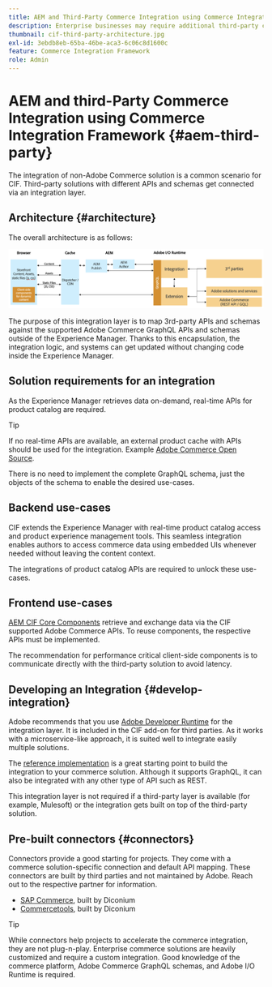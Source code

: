 ```yaml
---
title: AEM and Third-Party Commerce Integration using Commerce Integration Framework
description: Enterprise businesses may require additional third-party commerce solutions to power their storefront. The Commerce Integration Framework (CIF) can be used in such integration scenarios to connect a third-party commerce solution to Adobe Experience Manager using I/O Runtime.
thumbnail: cif-third-party-architecture.jpg
exl-id: 3ebdb8eb-65ba-46be-aca3-6c06c8d1600c
feature: Commerce Integration Framework
role: Admin
---
```

# AEM and third-Party Commerce Integration using Commerce Integration Framework {#aem-third-party}

The integration of non-Adobe Commerce solution is a common scenario for CIF. Third-party solutions with different APIs and schemas get connected via an integration layer.

## Architecture {#architecture}

The overall architecture is as follows:

![AEM non-Magento/Third-Party Architecture Overview](../assets//AEM_nonMagento_Architecture.png)

The purpose of this integration layer is to map 3rd-party APIs and schemas against the supported Adobe Commerce GraphQL APIs and schemas outside of the Experience Manager. Thanks to this encapsulation, the integration logic, and systems can get updated without changing code inside the Experience Manager.

## Solution requirements for an integration

As the Experience Manager retrieves data on-demand, real-time APIs for product catalog are required.

>[!TIP]
>
>If no real-time APIs are available, an external product cache with APIs should be used for the integration. Example [Adobe Commerce Open Source](https://business.adobe.com/products/magento/open-source.html).

There is no need to implement the complete GraphQL schema, just the objects of the schema to enable the desired use-cases.

## Backend use-cases

CIF extends the Experience Manager with real-time product catalog access and product experience management tools. This seamless integration enables authors to access commerce data using embedded UIs whenever needed without leaving the content context.

The integrations of product catalog APIs are required to unlock these use-cases.

## Frontend use-cases

[AEM CIF Core Components](https://github.com/adobe/aem-core-cif-components) retrieve and exchange data via the CIF supported Adobe Commerce APIs. To reuse components, the respective APIs must be implemented.

The recommendation for performance critical client-side components is to communicate directly with the third-party solution to avoid latency.

## Developing an Integration {#develop-integration}

Adobe recommends that you use [Adobe Developer Runtime](https://developer.adobe.com/runtime/) for the integration layer. It is included in the CIF add-on for third parties. As it works with a microservice-like approach, it is suited well to integrate easily multiple solutions.

The [reference implementation](https://github.com/adobe/commerce-cif-graphql-integration-reference) is a great starting point to build the integration to your commerce solution. Although it supports GraphQL, it can also be integrated with any other type of API such as REST.

This integration layer is not required if a third-party layer is available (for example, Mulesoft) or the integration gets built on top of the third-party solution.

## Pre-built connectors {#connectors}

Connectors provide a good starting for projects. They come with a commerce solution-specific connection and default API mapping. These connectors are built by third parties and not maintained by Adobe. Reach out to the respective partner for information.

* [SAP Commerce](https://github.com/diconium/commerce-cif-graphql-integration-hybris), built by Diconium
* [Commercetools](https://github.com/diconium/commerce-cif-graphql-integration-commercetool), built by Diconium

>[!TIP]
>
>While connectors help projects to accelerate the commerce integration, they are not plug-n-play. Enterprise commerce solutions are heavily customized and require a custom integration. Good knowledge of the commerce platform, Adobe Commerce GraphQL schemas, and Adobe I/O Runtime is required.
